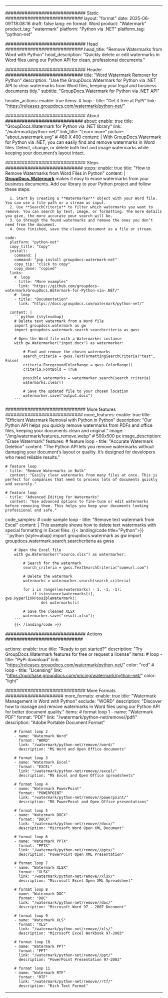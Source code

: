 
---
############################# Static ############################
layout: "format"
date:  2025-06-09T18:08:16
draft: false
lang: en
format: Word
product: "Watermark"
product_tag: "watermark"
platform: "Python via .NET"
platform_tag: "python-net"

############################# Head ############################
head_title: "Remove Watermarks from Word with Python"
head_description: "Quickly delete or edit watermarks in Word files using our Python API for clean, professional documents."

############################# Header ############################
title: "Word Watermark Remover for Python" 
description: "Use the GroupDocs.Watermark for Python via .NET API to clear watermarks from Word files, keeping your legal and business documents tidy."
subtitle: "GroupDocs.Watermark for Python via .NET API" 

header_actions:
  enable: true
  items:
    #  loop
    - title: "Get it free at PyPi"
      link: "https://releases.groupdocs.com/watermark/python-net/"
      
############################# About ############################
about:
    enable: true
    title: "GroupDocs.Watermark for Python via .NET library"
    link: "/watermark/python-net/"
    link_title: "Learn more"
    picture: "about_watermark.svg" # 480 X 400
    content: |
       With GroupDocs.Watermark for Python via .NET, you can easily find and remove watermarks in Word files. Detect, change, or delete both text and image watermarks while keeping your document’s layout intact.

############################# Steps ############################
steps:
    enable: true
    title: "How to Remove Watermarks from Word Files in Python"
    content: |
      **[GroupDocs.Watermark](https://products.groupdocs.com/watermark/python-net/)** makes it easy to erase watermarks from your business documents. Add our library to your Python project and follow these steps:
      
      1. Start by creating a **Watermarker** object with your Word file. You can use a file path or a stream as input.
      2. Use **SearchCriteria** to filter which watermarks you want to remove. You can search by text, image, or formatting. The more details you give, the more accurate your search will be.
      3. Go through the found watermarks and remove the ones you don’t need from the document.
      4. Once finished, save the cleaned document as a file or stream.
   
    code:
      platform: "python-net"
      copy_title: "Copy"
      install:
        command: |
        command: "pip install groupdocs-watermark-net"
        copy_tip: "click to copy"
        copy_done: "copied"
      links:
        #  loop
        - title: "More examples"
          link: "https://github.com/groupdocs-watermark/GroupDocs.Watermark-for-Python-via-.NET/"
        #  loop
        - title: "Documentation"
          link: "https://docs.groupdocs.com/watermark/python-net/"
          
      content: |
        ```python {style=abap}
        # Delete text watermark from a Word file
        import groupdocs.watermark as gw
        import groupdocs.watermark.search.searchcriteria as gwss

        # Open the Word file with a Watermarker instance
        with gw.Watermarker("input.docx") as watermarker:

            # Find and remove the chosen watermarks
            search_criteria = gwss.TextFormattingSearchCriteria("test", False)
            criteria.ForegroundColorRange = gwss.ColorRange()
            criteria.FontBold = True

            possible_watermarks = watermarker.search(search_criteria)
            watermarks.clear()

            # Save the updated file to your chosen location
            watermarker.save("output.docx")
        ```            

############################# More features ############################
more_features:
  enable: true
  title: "Efficient Watermark Removal with Python in Python"
  description: "Our Python API helps you quickly remove watermarks from PDFs and office files, keeping your documents clean and original."
  image: "/img/watermark/features_remove.webp" # 500x500 px
  image_description: "Erase Watermark"
  features:
    # feature loop
    - title: "Accurate Watermark Deletion"
      content: "The Python API lets you remove watermarks without damaging your document’s layout or quality. It’s designed for developers who need reliable results."

    # feature loop
    - title: "Remove Watermarks in Bulk"
      content: "Easily clear watermarks from many files at once. This is perfect for companies that need to process lots of documents quickly and securely."

    # feature loop
    - title: "Advanced Editing for Watermarks"
      content: "Use advanced options to fine-tune or edit watermarks before removing them. This helps you keep your documents looking professional and safe."
      
  code_samples:
    # code sample loop
    - title: "Remove text watermark from Excel"
      content: |
        This example shows how to delete text watermarks with special formatting in Excel files.
        {{< landing/code title="Python">}}
        ```python {style=abap}
        import groupdocs.watermark as gw
        import groupdocs.watermark.search.searchcriteria as gwss

        # Open the Excel file
        with gw.Watermarker("source.xlsx") as watermarker:

            # Search for the watermark
            search_criteria = gwss.TextSearchCriteria("someurl.com")

            # Delete the watermark
            watermarks = watermarker.search(search_criteria)

            for i in range(len(watermarks) - 1, -1, -1):
                if isinstance(watermarks[i], gws.HyperlinkPossibleWatermark):
                    del watermarks[i]

            # Save the cleaned XLSX
            watermarker.save("result.xlsx");
        ```
        {{< /landing/code >}}


############################# Actions ############################

actions:
  enable: true
  title: "Ready to get started?"
  description: "Try GroupDocs.Watermark features for free or request a license"
  items:
    #  loop
    - title: "PyPi download"
      link: "https://releases.groupdocs.com/watermark/python-net/"
      color: "red"
        #  loop
    - title: "Licensing"
      link: "https://purchase.groupdocs.com/pricing/watermark/python-net/"
      color: "light"


############################# More Formats #####################
more_formats:
    enable: true
    title: "Watermark Management in Word with Python"
    exclude: "WORD"
    description: "Discover how to manage and remove watermarks in Word files using our Python API for better document quality."
    items: 
        # format loop 1
        - name: "Watermark PDF"
          format: "PDF"
          link: "/watermark/python-net/remove//pdf/"
          description: "Adobe Portable Document Format"

        # format loop 2
        - name: "Watermark Word"
          format: "WORD"
          link: "/watermark/python-net/remove//word/"
          description: "MS Word and Open Office documents"
          
        # format loop 3
        - name: "Watermark Excel"
          format: "EXCEL"
          link: "/watermark/python-net/remove//excel/"
          description: "MS Excel and Open Office spreadsheets"

        # format loop 4
        - name: "Watermark PowerPoint"
          format: "POWERPOINT"
          link: "/watermark/python-net/remove//powerpoint/"
          description: "MS PowerPoint and Open Office presentations"

        # format loop 5
        - name: "Watermark DOCX"
          format: "DOCX"
          link: "/watermark/python-net/remove//docx/"
          description: "Microsoft Word Open XML Document"
          
        # format loop 6
        - name: "Watermark PPTX"
          format: "PPTX"
          link: "/watermark/python-net/remove//pptx/"
          description: "PowerPoint Open XML Presentation"
          
        # format loop 7
        - name: "Watermark XLSX"
          format: "XLSX"
          link: "/watermark/python-net/remove//xlsx/"
          description: "Microsoft Excel Open XML Spreadsheet"

        # format loop 8
        - name: "Watermark DOC"
          format: "DOC"
          link: "/watermark/python-net/remove//doc/"
          description: "Microsoft Word 97 - 2007 Document"

        # format loop 9
        - name: "Watermark XLS"
          format: "XLS"
          link: "/watermark/python-net/remove//xls/"
          description: "Microsoft Excel Workbook 97-2003"

        # format loop 10
        - name: "Watermark PPT"
          format: "PPT"
          link: "/watermark/python-net/remove//ppt/"
          description: "PowerPoint Presentation 97-2003"

        # format loop 11
        - name: "Watermark RTF"
          format: "RTF"
          link: "/watermark/python-net/remove//rtf/"
          description: "Rich Text Format"

---